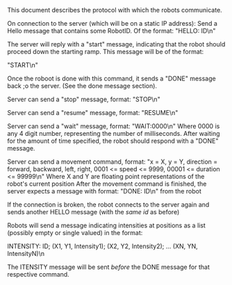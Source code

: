 This document describes the protocol with which the robots communicate.

On connection to the server (which will be on a static IP address):
  Send a Hello message that contains some RobotID. Of the format: "HELLO: ID\n"

  The server will reply with a "start" message, indicating that the robot
  should proceed down the starting ramp. This message will be of the format:

  "START\n"

Once the roboot is done with this command, it sends a "DONE" message back
;o the server. (See the done message section).

Server can send a "stop" message, format:
  "STOP\n"

Server can send a "resume" message, format:
  "RESUME\n"

Server can send a "wait" message, format:
  "WAIT:0000\n"
Where 0000 is any 4 digit number, representing the number
of milliseconds. After waiting for the amount of time specified,
the robot should respond with a "DONE" message.

Server can send a movement command, format:
  "x = X, y = Y, direction = forward, backward, left, right, 0001 <= speed <= 9999, 00001 <= duration <= 99999\n"
  Where X and Y are floating point representations of the 
  robot's current position
  After the movement command is finished, the server expects a message with format:
  "DONE: ID\n" from the robot

If the connection is broken, the robot connects to the server again and sends another HELLO message (with the _same id_   as before)

Robots will send a message indicating intensities at positions as a list (possibly empty or single valued) in the format:


INTENSITY: ID; (X1, Y1, Intensity1); (X2, Y2, Intensity2); ... (XN, YN, IntensityN)\n

The ITENSITY message will be sent *before* the DONE message for that 
respective command.
